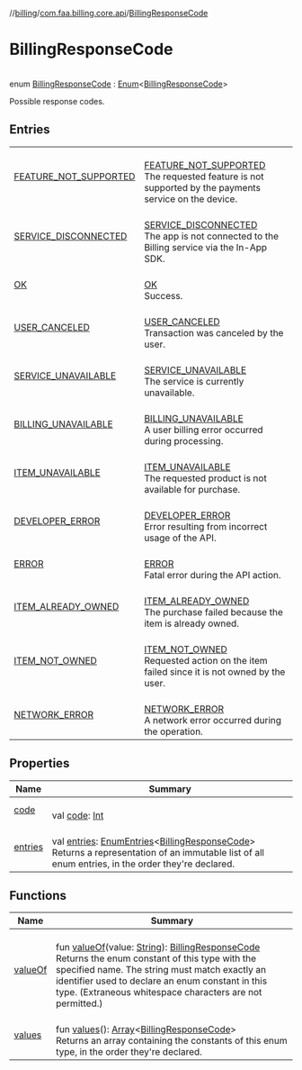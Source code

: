 //[billing](../../../index.md)/[com.faa.billing.core.api](../index.md)/[BillingResponseCode](index.md)

# BillingResponseCode

\
enum [BillingResponseCode](index.md) : [Enum](https://kotlinlang.org/api/latest/jvm/stdlib/kotlin/-enum/index.html)&lt;[BillingResponseCode](index.md)&gt; 

Possible response codes.

## Entries

| | |
|---|---|
| [FEATURE_NOT_SUPPORTED](-f-e-a-t-u-r-e_-n-o-t_-s-u-p-p-o-r-t-e-d/index.md) | <br>[FEATURE_NOT_SUPPORTED](-f-e-a-t-u-r-e_-n-o-t_-s-u-p-p-o-r-t-e-d/index.md)<br>The requested feature is not supported by the payments service on the device. |
| [SERVICE_DISCONNECTED](-s-e-r-v-i-c-e_-d-i-s-c-o-n-n-e-c-t-e-d/index.md) | <br>[SERVICE_DISCONNECTED](-s-e-r-v-i-c-e_-d-i-s-c-o-n-n-e-c-t-e-d/index.md)<br>The app is not connected to the Billing service via the In-App SDK. |
| [OK](-o-k/index.md) | <br>[OK](-o-k/index.md)<br>Success. |
| [USER_CANCELED](-u-s-e-r_-c-a-n-c-e-l-e-d/index.md) | <br>[USER_CANCELED](-u-s-e-r_-c-a-n-c-e-l-e-d/index.md)<br>Transaction was canceled by the user. |
| [SERVICE_UNAVAILABLE](-s-e-r-v-i-c-e_-u-n-a-v-a-i-l-a-b-l-e/index.md) | <br>[SERVICE_UNAVAILABLE](-s-e-r-v-i-c-e_-u-n-a-v-a-i-l-a-b-l-e/index.md)<br>The service is currently unavailable. |
| [BILLING_UNAVAILABLE](-b-i-l-l-i-n-g_-u-n-a-v-a-i-l-a-b-l-e/index.md) | <br>[BILLING_UNAVAILABLE](-b-i-l-l-i-n-g_-u-n-a-v-a-i-l-a-b-l-e/index.md)<br>A user billing error occurred during processing. |
| [ITEM_UNAVAILABLE](-i-t-e-m_-u-n-a-v-a-i-l-a-b-l-e/index.md) | <br>[ITEM_UNAVAILABLE](-i-t-e-m_-u-n-a-v-a-i-l-a-b-l-e/index.md)<br>The requested product is not available for purchase. |
| [DEVELOPER_ERROR](-d-e-v-e-l-o-p-e-r_-e-r-r-o-r/index.md) | <br>[DEVELOPER_ERROR](-d-e-v-e-l-o-p-e-r_-e-r-r-o-r/index.md)<br>Error resulting from incorrect usage of the API. |
| [ERROR](-e-r-r-o-r/index.md) | <br>[ERROR](-e-r-r-o-r/index.md)<br>Fatal error during the API action. |
| [ITEM_ALREADY_OWNED](-i-t-e-m_-a-l-r-e-a-d-y_-o-w-n-e-d/index.md) | <br>[ITEM_ALREADY_OWNED](-i-t-e-m_-a-l-r-e-a-d-y_-o-w-n-e-d/index.md)<br>The purchase failed because the item is already owned. |
| [ITEM_NOT_OWNED](-i-t-e-m_-n-o-t_-o-w-n-e-d/index.md) | <br>[ITEM_NOT_OWNED](-i-t-e-m_-n-o-t_-o-w-n-e-d/index.md)<br>Requested action on the item failed since it is not owned by the user. |
| [NETWORK_ERROR](-n-e-t-w-o-r-k_-e-r-r-o-r/index.md) | <br>[NETWORK_ERROR](-n-e-t-w-o-r-k_-e-r-r-o-r/index.md)<br>A network error occurred during the operation. |

## Properties

| Name | Summary |
|---|---|
| [code](code.md) | <br>val [code](code.md): [Int](https://kotlinlang.org/api/latest/jvm/stdlib/kotlin/-int/index.html) |
| [entries](entries.md) | <br>val [entries](entries.md): [EnumEntries](https://kotlinlang.org/api/latest/jvm/stdlib/kotlin.enums/-enum-entries/index.html)&lt;[BillingResponseCode](index.md)&gt;<br>Returns a representation of an immutable list of all enum entries, in the order they're declared. |

## Functions

| Name | Summary |
|---|---|
| [valueOf](value-of.md) | <br>fun [valueOf](value-of.md)(value: [String](https://kotlinlang.org/api/latest/jvm/stdlib/kotlin/-string/index.html)): [BillingResponseCode](index.md)<br>Returns the enum constant of this type with the specified name. The string must match exactly an identifier used to declare an enum constant in this type. (Extraneous whitespace characters are not permitted.) |
| [values](values.md) | <br>fun [values](values.md)(): [Array](https://kotlinlang.org/api/latest/jvm/stdlib/kotlin/-array/index.html)&lt;[BillingResponseCode](index.md)&gt;<br>Returns an array containing the constants of this enum type, in the order they're declared. |
